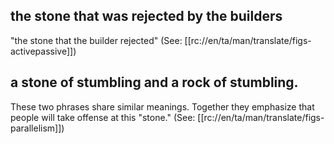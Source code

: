 ## the stone that was rejected by the builders ##

"the stone that the builder rejected" (See: [[rc://en/ta/man/translate/figs-activepassive]])

## a stone of stumbling and a rock of stumbling. ##

These two phrases share similar meanings. Together they emphasize that people will take offense at this "stone." (See: [[rc://en/ta/man/translate/figs-parallelism]])